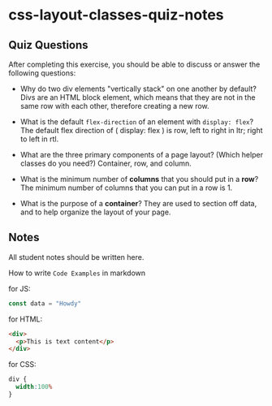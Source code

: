 # css-layout-classes-quiz-notes

## Quiz Questions

After completing this exercise, you should be able to discuss or answer the following questions:

- Why do two div elements "vertically stack" on one another by default?
Divs are an HTML block element, which means that they are not in the same row with each other, therefore creating a new row.

- What is the default `flex-direction` of an element with `display: flex`?
The default flex direction of ( display: flex ) is row, left to right in ltr; right to left in rtl.

- What are the three primary components of a page layout? (Which helper classes do you need?)
Container, row, and column.

- What is the minimum number of **columns** that you should put in a **row**?
The minimum number of columns that you can put in a row is 1.

- What is the purpose of a **container**?
They are used to section off data, and to help organize the layout of your page.

## Notes

All student notes should be written here.


How to write `Code Examples` in markdown

for JS:
```javascript
const data = "Howdy"
```

for HTML:
```html
<div>
  <p>This is text content</p>
</div>
```

for CSS:
```css
div {
  width:100%
}
```
